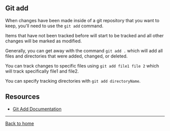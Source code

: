 ## Git add

When changes have been made inside of a git repository that you want to keep, you'll need to use the `git add` command.

Items that have not been tracked before will start to be tracked and all other changes will be marked as modified.

Generally, you can get away with the command `git add .` which will add all files and directories that were added, changed, or deleted.

You can track changes to specific files using `git add file1 file 2` which will track specifically file1 and file2.

You can specify tracking directories with `git add directoryName`.

## Resources

- [Git Add Documentation](https://git-scm.com/docs/git-add)

---

[Back to home](../README.md)
